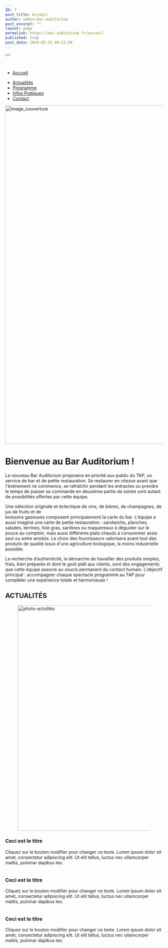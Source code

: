 ```yaml
---
ID: 7
post_title: Accueil
author: admin-bar-auditorium
post_excerpt: ""
layout: page
permalink: https://bar-auditorium.fr/accueil
published: true
post_date: 2019-02-15 09:12:59
---
```

<button id="elementor-menu-toggle"></button>
				<nav itemtype="http://schema.org/SiteNavigationElement" itemscope="itemscope" id="elementor-navigation" role="navigation" aria-label="Elementor Menu">				
				<ul id="elementor-navmenu"><li id="menu-item-19"><a href="https://bar-auditorium.fr/accueil">Accueil</a></li>
<li id="menu-item-20"><a href="https://bar-auditorium.fr/hello-world">Actualités</a></li>
<li id="menu-item-18"><a href="https://bar-auditorium.fr/programmes">Programme</a></li>
<li id="menu-item-17"><a href="https://bar-auditorium.fr/infos-pratiques">Infos Pratiques</a></li>
<li id="menu-item-16"><a href="https://bar-auditorium.fr/contact">Contact</a></li>
</ul>		
								</nav>
										<img width="1920" height="1080" src="https://bar-auditorium.fr/wp-content/uploads/2019/02/banblue.jpg" alt="image_couverture" srcset="https://bar-auditorium.fr/wp-content/uploads/2019/02/banblue.jpg 1920w, https://bar-auditorium.fr/wp-content/uploads/2019/02/banblue-300x169.jpg 300w, https://bar-auditorium.fr/wp-content/uploads/2019/02/banblue-768x432.jpg 768w, https://bar-auditorium.fr/wp-content/uploads/2019/02/banblue-1024x576.jpg 1024w, https://bar-auditorium.fr/wp-content/uploads/2019/02/banblue-1568x882.jpg 1568w" sizes="(max-width: 1920px) 100vw, 1920px" />											
			<h1>Bienvenue au Bar Auditorium !</h1>		
		<p>Le nouveau Bar Auditorium proposera en priorité aux public du TAP, un service de bar et de petite restauration. Se restaurer en vitesse avant que l'événement ne commence, se rafraîchir pendant les entractes ou prendre le temps de passer sa commande en deuxième partie de soirée sont autant de possibilités offertes par cette équipe.</p>
<p>Une sélection originale et éclectique de vins, de bières, de champagnes, de jus de fruits et de<br>boissons gazeuses composent principalement la carte du bar. L'équipe a aussi imaginé une carte de petite restauration : sandwichs, planches, salades, terrines, foie gras, sardines ou maquereaux à déguster sur le pouce au comptoir, mais aussi différents plats chauds à consommer assis seul ou entre ami(e)s. Le choix des fournisseurs valorisera avant tout des produits de qualité issus d'une agriculture biologique, la moins industrielle possible.</p>
<p>La recherche d’authenticité, la démarche de travailler des produits simples, frais, bien préparés et dont le goût plaît aux clients, sont des engagements que cette équipe associe au soucis permanent du contact humain. L’objectif principal : accompagner chaque spectacle programmé au TAP pour compléter une expérience totale et harmonieuse !</p>		
			<h2>ACTUALITÉS</h2>		
			<figure><img width="1080" height="720" src="https://bar-auditorium.fr/wp-content/uploads/2019/02/photo-1505842465776-3b4953ca4f44.jpg" alt="photo-actulités" srcset="https://bar-auditorium.fr/wp-content/uploads/2019/02/photo-1505842465776-3b4953ca4f44.jpg 1080w, https://bar-auditorium.fr/wp-content/uploads/2019/02/photo-1505842465776-3b4953ca4f44-300x200.jpg 300w, https://bar-auditorium.fr/wp-content/uploads/2019/02/photo-1505842465776-3b4953ca4f44-768x512.jpg 768w, https://bar-auditorium.fr/wp-content/uploads/2019/02/photo-1505842465776-3b4953ca4f44-1024x683.jpg 1024w" sizes="(max-width: 1080px) 100vw, 1080px" /></figure><h3>Ceci est le titre</h3><p>Cliquez sur le bouton modifier pour changer ce texte. Lorem ipsum dolor sit amet, consectetur adipiscing elit. Ut elit tellus, luctus nec ullamcorper mattis, pulvinar dapibus leo.</p>		
			<figure><img src="https://bar-auditorium.fr/wp-content/plugins/elementor/assets/images/placeholder.png" title="" alt="" /></figure><h3>Ceci est le titre</h3><p>Cliquez sur le bouton modifier pour changer ce texte. Lorem ipsum dolor sit amet, consectetur adipiscing elit. Ut elit tellus, luctus nec ullamcorper mattis, pulvinar dapibus leo.</p>		
			<figure><img src="https://bar-auditorium.fr/wp-content/plugins/elementor/assets/images/placeholder.png" title="" alt="" /></figure><h3>Ceci est le titre</h3><p>Cliquez sur le bouton modifier pour changer ce texte. Lorem ipsum dolor sit amet, consectetur adipiscing elit. Ut elit tellus, luctus nec ullamcorper mattis, pulvinar dapibus leo.</p>